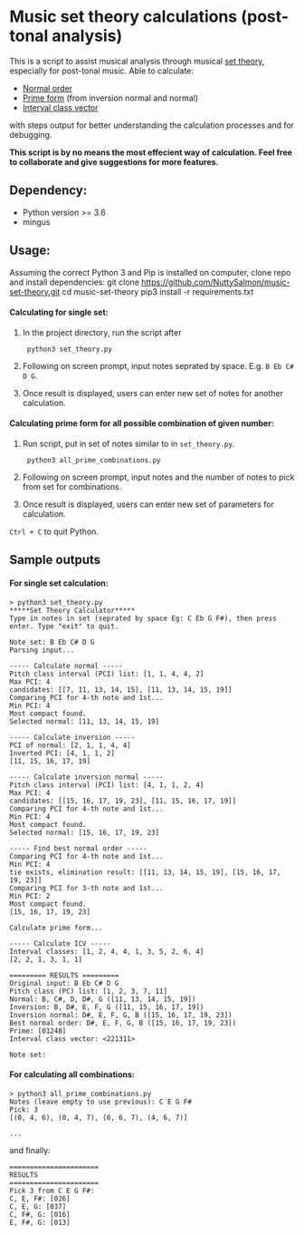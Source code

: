 # Music set theory calculations (post-tonal analysis)

This is a script to assist musical analysis through musical [set theory](https://en.wikipedia.org/wiki/Set_theory_(music)), especially for post-tonal music. Able to calculate:
* [Normal order](https://musictheory.pugetsound.edu/mt21c/PrimeForm.html)
* [Prime form](https://musictheory.pugetsound.edu/mt21c/PrimeForm.html)  (from inversion normal and normal)
* [Interval class vector](https://en.wikipedia.org/wiki/Interval_vector)

with steps output for better understanding the calculation processes and for debugging.

__This script is by no means the most effecient way of calculation. Feel free to collaborate and give suggestions for more features.__

## Dependency:

* Python version >= 3.6
* mingus

## Usage:
Assuming the correct Python 3 and Pip is installed on computer, clone repo and install dependencies:
    git clone https://github.com/NuttySalmon/music-set-theory.git
    cd music-set-theory
    pip3 install -r requirements.txt

#### Calculating for single set:

1. In the project directory, run the script after 

        python3 set_theory.py 

2. Following on screen prompt, input notes seprated by space. E.g. `B Eb C# D G`.
3. Once result is displayed, users can enter new set of notes for another calculation.


#### Calculating prime form for all possible combination of given number:

1. Run script, put in set of notes similar to in `set_theory.py`. 

        python3 all_prime_combinations.py 

2. Following on screen prompt, input notes and the number of notes to pick from set for combinations.
3. Once result is displayed, users can enter new set of parameters for calculation.

`Ctrl + C` to quit Python.

## Sample outputs

#### For single set calculation: 

    > python3 set_theory.py
    *****Set Theory Calculator*****
    Type in notes in set (seprated by space Eg: C Eb G F#), then press enter. Type "exit" to quit.

    Note set: B Eb C# D G
    Parsing input...

    ----- Calculate normal -----
    Pitch class interval (PCI) list: [1, 1, 4, 4, 2]
    Max PCI: 4
    candidates: [[7, 11, 13, 14, 15], [11, 13, 14, 15, 19]]
    Comparing PCI for 4-th note and 1st...
    Min PCI: 4
    Most compact found.
    Selected normal: [11, 13, 14, 15, 19]

    ----- Calculate inversion -----
    PCI of normal: [2, 1, 1, 4, 4]
    Inverted PCI: [4, 1, 1, 2]
    [11, 15, 16, 17, 19]

    ----- Calculate inversion normal -----
    Pitch class interval (PCI) list: [4, 1, 1, 2, 4]
    Max PCI: 4
    candidates: [[15, 16, 17, 19, 23], [11, 15, 16, 17, 19]]
    Comparing PCI for 4-th note and 1st...
    Min PCI: 4
    Most compact found.
    Selected normal: [15, 16, 17, 19, 23]

    ----- Find best normal order -----
    Comparing PCI for 4-th note and 1st...
    Min PCI: 4
    tie exists, elimination result: [[11, 13, 14, 15, 19], [15, 16, 17, 19, 23]]
    Comparing PCI for 3-th note and 1st...
    Min PCI: 2
    Most compact found.
    [15, 16, 17, 19, 23]

    Calculate prime form...

    ----- Calculate ICV -----
    Interval classes: [1, 2, 4, 4, 1, 3, 5, 2, 6, 4]
    [2, 2, 1, 3, 1, 1]

    ========= RESULTS =========
    Original input: B Eb C# D G
    Pitch class (PC) list: [1, 2, 3, 7, 11]
    Normal: B, C#, D, D#, G ([11, 13, 14, 15, 19])
    Inversion: B, D#, E, F, G ([11, 15, 16, 17, 19])
    Inversion normal: D#, E, F, G, B ([15, 16, 17, 19, 23])
    Best normal order: D#, E, F, G, B ([15, 16, 17, 19, 23])
    Prime: [01248]
    Interval class vector: <221311>

    Note set: 


#### For calculating all combinations:

    > python3 all_prime_combinations.py
    Notes (leave empty to use previous): C E G F#
    Pick: 3
    [(0, 4, 6), (0, 4, 7), (0, 6, 7), (4, 6, 7)]

    ...

and finally:

    ======================
    RESULTS
    ======================
    Pick 3 from C E G F#:
    C, E, F#: [026]
    C, E, G: [037]
    C, F#, G: [016]
    E, F#, G: [013]